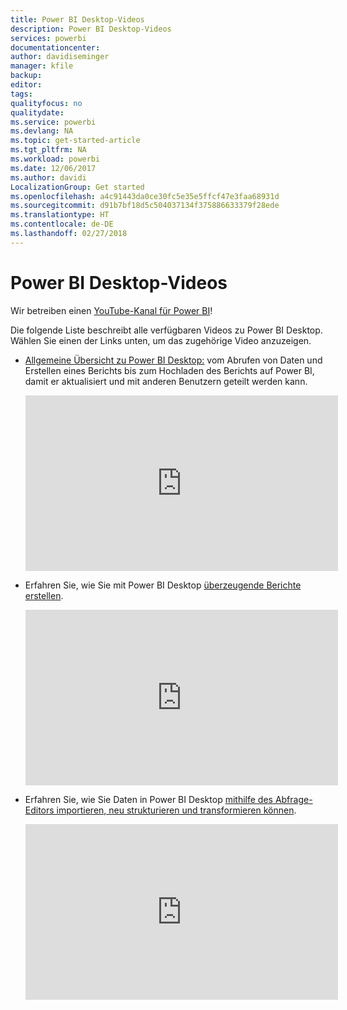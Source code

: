 ```yaml
---
title: Power BI Desktop-Videos
description: Power BI Desktop-Videos
services: powerbi
documentationcenter: 
author: davidiseminger
manager: kfile
backup: 
editor: 
tags: 
qualityfocus: no
qualitydate: 
ms.service: powerbi
ms.devlang: NA
ms.topic: get-started-article
ms.tgt_pltfrm: NA
ms.workload: powerbi
ms.date: 12/06/2017
ms.author: davidi
LocalizationGroup: Get started
ms.openlocfilehash: a4c91443da0ce30fc5e35e5ffcf47e3faa68931d
ms.sourcegitcommit: d91b7bf18d5c504037134f375886633379f28ede
ms.translationtype: HT
ms.contentlocale: de-DE
ms.lasthandoff: 02/27/2018
---
```

# <a name="power-bi-desktop-videos"></a>Power BI Desktop-Videos
Wir betreiben einen [YouTube-Kanal für Power BI](http://www.youtube.com/playlist?list=PL1N57mwBHtN2q1WbU5O29rrn_A0lkVv9p)!

Die folgende Liste beschreibt alle verfügbaren Videos zu Power BI Desktop. Wählen Sie einen der Links unten, um das zugehörige Video anzuzeigen.

- [Allgemeine Übersicht zu Power BI Desktop:](https://www.youtube.com/watch?v=Qgam9M8I0xA) vom Abrufen von Daten und Erstellen eines Berichts bis zum Hochladen des Berichts auf Power BI, damit er aktualisiert und mit anderen Benutzern geteilt werden kann.  
  
  <iframe width="500" height="281" src="https://www.youtube.com/embed/Qgam9M8I0xA" frameborder="0" allowfullscreen></iframe>  
- Erfahren Sie, wie Sie mit Power BI Desktop [überzeugende Berichte erstellen](https://www.youtube.com/watch?v=ByIUx-HmQbw).
  
  <iframe width="500" height="281" src="https://www.youtube.com/embed/IMAsitQ2cAc" frameborder="0" allowfullscreen></iframe>  
- Erfahren Sie, wie Sie Daten in Power BI Desktop [mithilfe des Abfrage-Editors importieren, neu strukturieren und transformieren können](https://www.youtube.com/watch?v=ByIUx-HmQbw).
  
  <iframe width="500" height="281" src="https://www.youtube.com/embed/ByIUx-HmQbw" frameborder="0" allowfullscreen></iframe>

